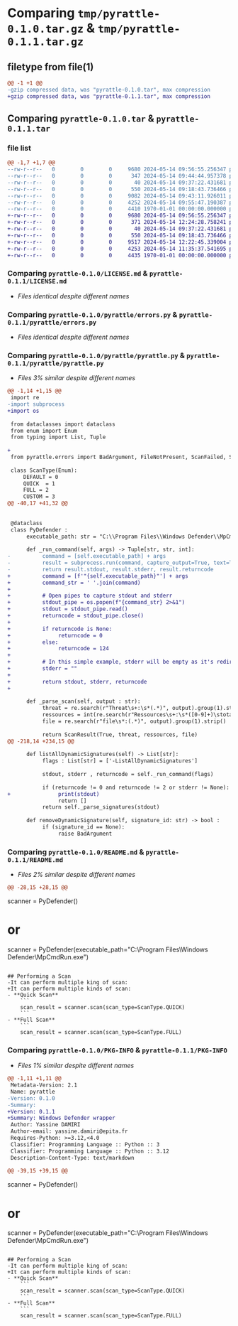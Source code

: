 # Comparing `tmp/pyrattle-0.1.0.tar.gz` & `tmp/pyrattle-0.1.1.tar.gz`

## filetype from file(1)

```diff
@@ -1 +1 @@
-gzip compressed data, was "pyrattle-0.1.0.tar", max compression
+gzip compressed data, was "pyrattle-0.1.1.tar", max compression
```

## Comparing `pyrattle-0.1.0.tar` & `pyrattle-0.1.1.tar`

### file list

```diff
@@ -1,7 +1,7 @@
--rw-r--r--   0        0        0     9680 2024-05-14 09:56:55.256347 pyrattle-0.1.0/LICENSE.md
--rw-r--r--   0        0        0      347 2024-05-14 09:44:44.957378 pyrattle-0.1.0/pyproject.toml
--rw-r--r--   0        0        0       40 2024-05-14 09:37:22.431681 pyrattle-0.1.0/pyrattle/__init__.py
--rw-r--r--   0        0        0      550 2024-05-14 09:18:43.736466 pyrattle-0.1.0/pyrattle/errors.py
--rw-r--r--   0        0        0     9082 2024-05-14 09:43:11.926011 pyrattle-0.1.0/pyrattle/pyrattle.py
--rw-r--r--   0        0        0     4252 2024-05-14 09:55:47.190387 pyrattle-0.1.0/README.md
--rw-r--r--   0        0        0     4410 1970-01-01 00:00:00.000000 pyrattle-0.1.0/PKG-INFO
+-rw-r--r--   0        0        0     9680 2024-05-14 09:56:55.256347 pyrattle-0.1.1/LICENSE.md
+-rw-r--r--   0        0        0      371 2024-05-14 12:24:28.758241 pyrattle-0.1.1/pyproject.toml
+-rw-r--r--   0        0        0       40 2024-05-14 09:37:22.431681 pyrattle-0.1.1/pyrattle/__init__.py
+-rw-r--r--   0        0        0      550 2024-05-14 09:18:43.736466 pyrattle-0.1.1/pyrattle/errors.py
+-rw-r--r--   0        0        0     9517 2024-05-14 12:22:45.339004 pyrattle-0.1.1/pyrattle/pyrattle.py
+-rw-r--r--   0        0        0     4253 2024-05-14 11:35:37.541695 pyrattle-0.1.1/README.md
+-rw-r--r--   0        0        0     4435 1970-01-01 00:00:00.000000 pyrattle-0.1.1/PKG-INFO
```

### Comparing `pyrattle-0.1.0/LICENSE.md` & `pyrattle-0.1.1/LICENSE.md`

 * *Files identical despite different names*

### Comparing `pyrattle-0.1.0/pyrattle/errors.py` & `pyrattle-0.1.1/pyrattle/errors.py`

 * *Files identical despite different names*

### Comparing `pyrattle-0.1.0/pyrattle/pyrattle.py` & `pyrattle-0.1.1/pyrattle/pyrattle.py`

 * *Files 3% similar despite different names*

```diff
@@ -1,14 +1,15 @@
 import re
-import subprocess
+import os
 
 from dataclasses import dataclass
 from enum import Enum
 from typing import List, Tuple
 
+
 from pyrattle.errors import BadArgument, FileNotPresent, ScanFailed, ScanParsingFailed
 
 class ScanType(Enum):
     DEFAULT = 0
     QUICK  = 1
     FULL = 2
     CUSTOM = 3
@@ -40,17 +41,32 @@
 
  
 @dataclass
 class PyDefender :
      executable_path: str = "C:\\Program Files\\Windows Defender\\MpCmdRun.exe"
         
      def _run_command(self, args) -> Tuple[str, str, int]:
-          command = [self.executable_path] + args
-          result = subprocess.run(command, capture_output=True, text=True)
-          return result.stdout, result.stderr, result.returncode
+          command = [f'"{self.executable_path}"'] + args
+          command_str = ' '.join(command)
+          
+          # Open pipes to capture stdout and stderr
+          stdout_pipe = os.popen(f"{command_str} 2>&1")
+          stdout = stdout_pipe.read()
+          returncode = stdout_pipe.close()
+          
+          if returncode is None:
+               returncode = 0
+          else:
+               returncode = 124
+          
+          # In this simple example, stderr will be empty as it's redirected to stdout
+          stderr = ""
+
+          return stdout, stderr, returncode
+
      
      def _parse_scan(self, output : str):
           threat = re.search(r"Threat\s+:\s*(.*)", output).group(1).strip()
           ressources = int(re.search(r"Ressources\s+:\s*([0-9]+)\stotal", output).group(1))
           file = re.search(r"file\s*:(.*)", output).group(1).strip()
 
           return ScanResult(True, threat, ressources, file)
@@ -218,14 +234,15 @@
 
      def listAllDynamicSignatures(self) -> List[str]:
           flags : List[str] = ['-ListAllDynamicSignatures']
 
           stdout, stderr , returncode = self._run_command(flags)
 
           if (returncode != 0 and returncode != 2 or stderr != None):
+               print(stdout)
                return []
           return self._parse_signatures(stdout)
 
      def removeDynamicSignature(self, signature_id: str) -> bool :
           if (signature_id == None):
                raise BadArgument
```

### Comparing `pyrattle-0.1.0/README.md` & `pyrattle-0.1.1/README.md`

 * *Files 2% similar despite different names*

```diff
@@ -28,15 +28,15 @@
 ```
 scanner = PyDefender()
 # or
 scanner = PyDefender(executable_path="C:\\Program Files\\Windows Defender\\MpCmdRun.exe")
 ```
 
 ## Performing a Scan
-It can perform multiple king of scan:
+It can perform multiple kinds of scan:
 - **Quick Scan**
     ```
     scan_result = scanner.scan(scan_type=ScanType.QUICK)
     ```
 - **Full Scan**
     ```
     scan_result = scanner.scan(scan_type=ScanType.FULL)
```

### Comparing `pyrattle-0.1.0/PKG-INFO` & `pyrattle-0.1.1/PKG-INFO`

 * *Files 1% similar despite different names*

```diff
@@ -1,11 +1,11 @@
 Metadata-Version: 2.1
 Name: pyrattle
-Version: 0.1.0
-Summary: 
+Version: 0.1.1
+Summary: Windows Defender wrapper
 Author: Yassine DAMIRI
 Author-email: yassine.damiri@epita.fr
 Requires-Python: >=3.12,<4.0
 Classifier: Programming Language :: Python :: 3
 Classifier: Programming Language :: Python :: 3.12
 Description-Content-Type: text/markdown
 
@@ -39,15 +39,15 @@
 ```
 scanner = PyDefender()
 # or
 scanner = PyDefender(executable_path="C:\\Program Files\\Windows Defender\\MpCmdRun.exe")
 ```
 
 ## Performing a Scan
-It can perform multiple king of scan:
+It can perform multiple kinds of scan:
 - **Quick Scan**
     ```
     scan_result = scanner.scan(scan_type=ScanType.QUICK)
     ```
 - **Full Scan**
     ```
     scan_result = scanner.scan(scan_type=ScanType.FULL)
```

